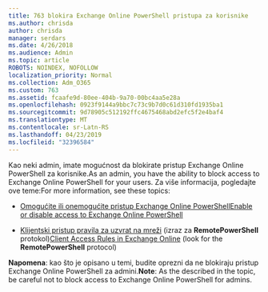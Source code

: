 ```yaml
---
title: 763 blokira Exchange Online PowerShell pristupa za korisnike
ms.author: chrisda
author: chrisda
manager: serdars
ms.date: 4/26/2018
ms.audience: Admin
ms.topic: article
ROBOTS: NOINDEX, NOFOLLOW
localization_priority: Normal
ms.collection: Adm_O365
ms.custom: 763
ms.assetid: fcaafe9d-80ee-404b-9a70-00bc4aa5e28a
ms.openlocfilehash: 0923f9144a9bbc7c73c9b7d0c61d310fd1935ba1
ms.sourcegitcommit: 9d78905c512192ffc4675468abd2efc5f2e4baf4
ms.translationtype: MT
ms.contentlocale: sr-Latn-RS
ms.lasthandoff: 04/23/2019
ms.locfileid: "32396584"
---
```

<span data-ttu-id="a9bf4-102">Kao neki admin, imate mogućnost da blokirate pristup Exchange Online PowerShell za korisnike.</span><span class="sxs-lookup"><span data-stu-id="a9bf4-102">As an admin, you have the ability to block access to Exchange Online PowerShell for your users.</span></span> <span data-ttu-id="a9bf4-103">Za više informacija, pogledajte ove teme:</span><span class="sxs-lookup"><span data-stu-id="a9bf4-103">For more information, see these topics:</span></span>

- [<span data-ttu-id="a9bf4-104">Omogućite ili onemogućite pristup Exchange Online PowerShell</span><span class="sxs-lookup"><span data-stu-id="a9bf4-104">Enable or disable access to Exchange Online PowerShell</span></span>](https://docs.microsoft.com/powershell/exchange/exchange-online/disable-access-to-exchange-online-powershell)

- <span data-ttu-id="a9bf4-105">[Klijentski pristup pravila za uzvrat na mreži](https://technet.microsoft.com/library/mt842508.aspx) (izraz za **RemotePowerShell** protokol)</span><span class="sxs-lookup"><span data-stu-id="a9bf4-105">[Client Access Rules in Exchange Online](https://technet.microsoft.com/library/mt842508.aspx) (look for the **RemotePowerShell** protocol)</span></span> 

<span data-ttu-id="a9bf4-106">**Napomena**: kao što je opisano u temi, budite oprezni da ne blokiraju pristup Exchange Online PowerShell za admini.</span><span class="sxs-lookup"><span data-stu-id="a9bf4-106">**Note**: As the described in the topic, be careful not to block access to Exchange Online PowerShell for admins.</span></span>
